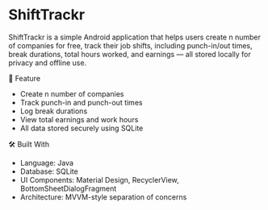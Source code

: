 # ShiftTrackr

ShiftTrackr is a simple Android application that helps users create n number of companies for free, track their job shifts, including punch-in/out times, break durations, total hours worked, and earnings — all stored locally for privacy and offline use.

📱 Feature
- Create n number of companies
- Track punch-in and punch-out times
- Log break durations
- View total earnings and work hours
- All data stored securely using SQLite

🛠️ Built With
- Language: Java
- Database: SQLite
- UI Components: Material Design, RecyclerView, BottomSheetDialogFragment
- Architecture: MVVM-style separation of concerns

